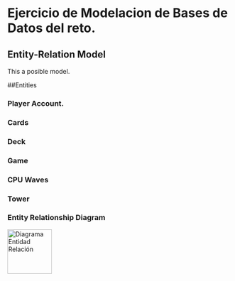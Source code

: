 # Ejercicio de Modelacion de Bases de Datos del reto.

## Entity-Relation Model


This a posible model.

##Entities

### Player Account.

### Cards

### Deck

### Game

### CPU Waves

### Tower 

<h3>Entity Relationship Diagram</h3>
<img 
  src="entidadRelacion.jpeg" 
  title= "Diagrama Entidad Relación TCG"
  alt="Diagrama Entidad Relación"
  id= "Entidad-Relacion"
  width= "100"
  height= "100"
  >
